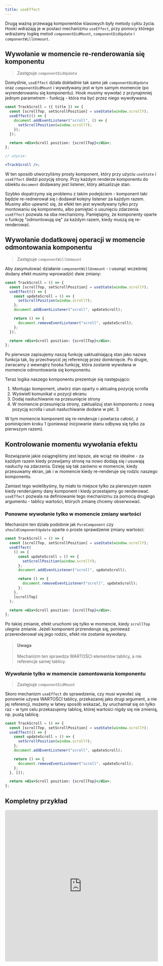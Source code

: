 ```yaml
---
title: useEffect
---
```


Drugą ważną przewagą komponentów klasowych były metody cyklu życia. Hooki wdrażają je w postaci mechanizmu `useEffect`, przy pomocy którego wdrażamy logikę metod `componentDidMount`, `componentDidUpdate` i `componentWillUnmount`.

## Wywołanie w momencie re-renderowania się komponentu

> Zastępuje `componentDidUpdate`

Domyślnie, `useEffect` działa dokładnie tak samo jak `componentDidUpdate` oraz `componentDidMount` i wywoływany jest w tym samym momencie (po wyrenderowaniu się komponentu). Hook musimy wywołać z przynajmniej jednym parametrem - funkcją - która ma być przez niego wywoływana.

```jsx
const TrackScroll = ({ title }) => {
  const [scrollTop, setScrollPosition] = useState(window.scrollY);
  useEffect(() => {
    document.addEventListener("scroll", () => {
      setScrollPosition(window.scrollY);
    });
  });

  return <div>Scroll position: {scrollTop}</div>;
};

// użycie:

<TrackScroll />;
```

W ten sposób utworzyliśmy prosty komponent, który przy użyciu `useState` i `useEffect` śledzi pozycję strony. Przy każdym renderze komponentu do obiektu `document` dodawany jest listener, który aktualizuje stan.

Szybko dopatrzymy się problemu z takim podejściem - komponent taki będzie re-rednerował się i dodawał kolejny listener za każdym razem. Musimy albo upewnić się, że efekt ten jest wywoływany tylko przy montowaniu się komponentu, albo pamiętać o usunięciu zdarzenia. `useEffect` pozwala na oba mechanizmy. Pamiętajmy, że komponenty oparte o funkcję "odmontowują się" za każdym razem, kiedy muszą się re-renderować.

## Wywołanie dodatkowej operacji w momencie odmontowania komponentu

> Zastępuje `componentWillUnmount`

Aby zasymulować działanie `componentWillUnmount` - i usunąć wcześniej dodany efekt musimy wprowadzić dwie zmiany:

```jsx
const TrackScroll = () => {
  const [scrollTop, setScrollPosition] = useState(window.scrollY);
  useEffect(() => {
    const updateScroll = () => {
      setScrollPosition(window.scrollY);
    };
    document.addEventListener("scroll", updateScroll);

    return () => {
      document.removeEventListener("scroll", updateScroll);
    };
  });

  return <div>Scroll position: {scrollTop}</div>;
};
```

Po pierwsze zapisujemy naszą funkcję uaktualniającą stan jako nazwa funkcja tak, by przechwycić jej referencję przez domknięcie. Po drugie, zwracamy z wewnątrz hooka funkcję, która zostanie wywołana w momencie odmontowania się komponentu.

Teraz logika naszego komponentu prezentuje się następująco:

1. Montując komponent, utwórz stan oparty o aktualną pozycję scrolla
2. Wyświetl komunikat o pozycji ekranu
3. Dodaj nasłuchiwanie na przesunięcie strony
4. W momencie przesunięcia strony, zaktualizuj stan komponentu z nową pozycją scrolla i usuń nasłuchiwanie dodane w pkt. 3

W tym momencie komponent się re-renderuje i powtarza całość, z pominięciem kroku 1 (ponieważ inicjowanie stanu odbywa się tylko za pierwszym razem).

## Kontrolowanie momentu wywołania efektu

Rozwiązanie jakie osiągnęliśmy jest lepsze, ale wciąż nie idealne - za każdym razem kiedy przewijamy stronę na nowo dodają się i usuwają nasłuchy na zdarzenia. Dzieję się tak zarówno w momencie, kiedy przesuwamy ekran, jak i w momencie kiedy re-renderuje się rodzic naszego komponentu.

Zamiast tego wolelibyśmy, by miało to miejsce tylko za pierwszym razem kiedy renderujemy dany komponent i kiedy przestajemy go renderować. `useEffect` pozwala na definiowanie tego mechanizmu za pomocą drugiego argumentu - tablicy wartości, których zmianę chcemy obserwować.

### Ponowne wywołanie tylko w momencie zmiany wartości

Mechanizm ten działa podobnie jak `PureComponent` czy `shouldComponentUpdate` oparte o proste sprawdzenie zmiany wartości:

```jsx
const TrackScroll = () => {
  const [scrollTop, setScrollPosition] = useState(window.scrollY);
  useEffect(
    () => {
      const updateScroll = () => {
        setScrollPosition(window.scrollY);
      };
      document.addEventListener("scroll", updateScroll);

      return () => {
        document.removeEventListener("scroll", updateScroll);
      };
    },
    [scrollTop]
  );

  return <div>Scroll position: {scrollTop}</div>;
};
```

Po takiej zmianie, efekt uruchomi się tylko w momencie, kiedy `scrollTop` ulegnie zmianie. Jeżeli komponent przrenderuje się, ponieważ przerenderował się jego rodzic, efekt nie zostanie wywołany.

> #### Uwaga
>
> Mechanizm ten sprawdza WARTOŚCI elementów tablicy, a nie referencje samej tablicy.

### Wywołanie tylko w momencie zamontowania komponentu

> Zastępuje `componentDidMount`

Skoro mechanizm `useEffect` do sprawdzenia, czy musi wywołać się ponownie używa WARTOŚCI tablicy, przekazanej jako drugi argument, a nie jej referencji, możemy w łatwy sposób wskazać, by uruchamiał się on tylko raz - w tym celu przekazujemy tablicę, której wartości nigdy się nie zmienią, np. pustą tablicę.

```jsx
const TrackScroll = () => {
  const [scrollTop, setScrollPosition] = useState(window.scrollY);
  useEffect(() => {
    const updateScroll = () => {
      setScrollPosition(window.scrollY);
    };
    document.addEventListener("scroll", updateScroll);

    return () => {
      document.removeEventListener("scroll", updateScroll);
    };
  }, []);

  return <div>Scroll position: {scrollTop}</div>;
};
```

## Kompletny przykład

<iframe src="https://codesandbox.io/embed/xlryxz5ojz" style="width:100%; height:500px; border:0; border-radius: 4px; overflow:hidden;" sandbox="allow-modals allow-forms allow-popups allow-scripts allow-same-origin"></iframe>

